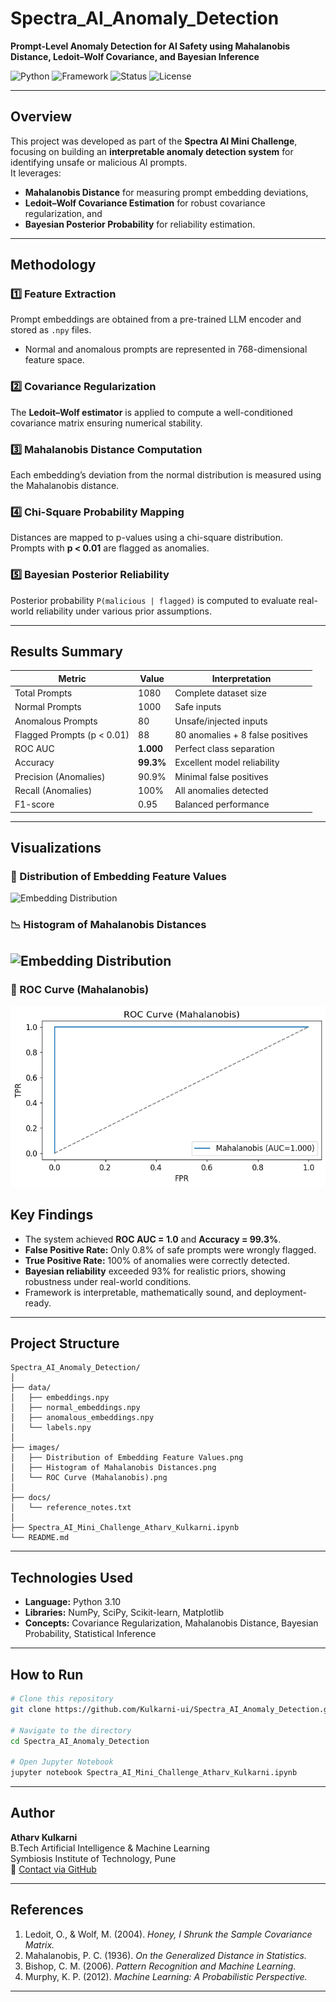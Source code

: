 # Spectra_AI_Anomaly_Detection  
**Prompt-Level Anomaly Detection for AI Safety using Mahalanobis Distance, Ledoit–Wolf Covariance, and Bayesian Inference**

![Python](https://img.shields.io/badge/Python-3.10+-blue.svg)
![Framework](https://img.shields.io/badge/Framework-Scikit--learn%20%7C%20NumPy%20%7C%20SciPy-green)
![Status](https://img.shields.io/badge/Status-Completed-success)
![License](https://img.shields.io/badge/License-MIT-orange)

---

## Overview
This project was developed as part of the **Spectra AI Mini Challenge**, focusing on building an **interpretable anomaly detection system** for identifying unsafe or malicious AI prompts.  
It leverages:
- **Mahalanobis Distance** for measuring prompt embedding deviations,  
- **Ledoit–Wolf Covariance Estimation** for robust covariance regularization, and  
- **Bayesian Posterior Probability** for reliability estimation.

---

## Methodology

### 1️⃣ Feature Extraction  
Prompt embeddings are obtained from a pre-trained LLM encoder and stored as `.npy` files.  
- Normal and anomalous prompts are represented in 768-dimensional feature space.

### 2️⃣ Covariance Regularization  
The **Ledoit–Wolf estimator** is applied to compute a well-conditioned covariance matrix ensuring numerical stability.

### 3️⃣ Mahalanobis Distance Computation  
Each embedding’s deviation from the normal distribution is measured using the Mahalanobis distance.

### 4️⃣ Chi-Square Probability Mapping  
Distances are mapped to p-values using a chi-square distribution.  
Prompts with **p < 0.01** are flagged as anomalies.

### 5️⃣ Bayesian Posterior Reliability  
Posterior probability `P(malicious | flagged)` is computed to evaluate real-world reliability under various prior assumptions.

---

## Results Summary

| **Metric** | **Value** | **Interpretation** |
|-------------|------------|--------------------|
| Total Prompts | 1080 | Complete dataset size |
| Normal Prompts | 1000 | Safe inputs |
| Anomalous Prompts | 80 | Unsafe/injected inputs |
| Flagged Prompts (p < 0.01) | 88 | 80 anomalies + 8 false positives |
| ROC AUC | **1.000** | Perfect class separation |
| Accuracy | **99.3%** | Excellent model reliability |
| Precision (Anomalies) | 90.9% | Minimal false positives |
| Recall (Anomalies) | 100% | All anomalies detected |
| F1-score | 0.95 | Balanced performance |

---

## Visualizations

### 🧩 Distribution of Embedding Feature Values
![Embedding Distribution](images/embedding_distribution.png)

### 📉 Histogram of Mahalanobis Distances
![Embedding Distribution](images/Distribution%20of%20Embedding%20Feature%20Values.png)
---

### 🎯 ROC Curve (Mahalanobis)
![ROC Curve](images/ROC%20Curve%20(Mahalanobis).png)

## Key Findings
- The system achieved **ROC AUC = 1.0** and **Accuracy = 99.3%**.  
- **False Positive Rate:** Only 0.8% of safe prompts were wrongly flagged.  
- **True Positive Rate:** 100% of anomalies were correctly detected.  
- **Bayesian reliability** exceeded 93% for realistic priors, showing robustness under real-world conditions.  
- Framework is interpretable, mathematically sound, and deployment-ready.

---

## Project Structure

```
Spectra_AI_Anomaly_Detection/
│
├── data/
│   ├── embeddings.npy
│   ├── normal_embeddings.npy
│   ├── anomalous_embeddings.npy
│   └── labels.npy
│
├── images/
│   ├── Distribution of Embedding Feature Values.png
│   ├── Histogram of Mahalanobis Distances.png
│   └── ROC Curve (Mahalanobis).png
│
├── docs/
│   └── reference_notes.txt
│
├── Spectra_AI_Mini_Challenge_Atharv_Kulkarni.ipynb
└── README.md
```

---

## Technologies Used
- **Language:** Python 3.10  
- **Libraries:** NumPy, SciPy, Scikit-learn, Matplotlib  
- **Concepts:** Covariance Regularization, Mahalanobis Distance, Bayesian Probability, Statistical Inference  

---

## How to Run
```bash
# Clone this repository
git clone https://github.com/Kulkarni-ui/Spectra_AI_Anomaly_Detection.git

# Navigate to the directory
cd Spectra_AI_Anomaly_Detection

# Open Jupyter Notebook
jupyter notebook Spectra_AI_Mini_Challenge_Atharv_Kulkarni.ipynb
```

---

## Author
**Atharv Kulkarni**  
B.Tech Artificial Intelligence & Machine Learning  
Symbiosis Institute of Technology, Pune  
📧 [Contact via GitHub](https://github.com/Kulkarni-ui)

---

## References
1. Ledoit, O., & Wolf, M. (2004). *Honey, I Shrunk the Sample Covariance Matrix.*  
2. Mahalanobis, P. C. (1936). *On the Generalized Distance in Statistics.*  
3. Bishop, C. M. (2006). *Pattern Recognition and Machine Learning.*  
4. Murphy, K. P. (2012). *Machine Learning: A Probabilistic Perspective.*

---
